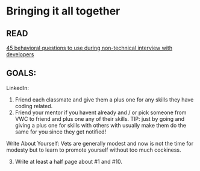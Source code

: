 # Bringing it all together

## READ

[45 behavioral questions to use during non-technical interview with developers](https://devskiller.com/45-behavioral-questions-to-use-during-non-technical-interview-with-developers/)

## GOALS:

LinkedIn:

1. Friend each classmate and give them a plus one for any skills they have coding related.
2. Friend your mentor if you havent already and / or pick someone from VWC to friend and plus one any of their skills.
   TIP: just by going and giving a plus one for skills with others with usually make them do the same for you since they get notified!

Write About Yourself:
Vets are generally modest and now is not the time for modesty but to learn to promote yourself without too much cockiness.

3. Write at least a half page about #1 and #10.

